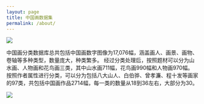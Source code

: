 ```yaml
---
layout: page
title: 中国画数据集
permalink: /about/
---
```

![](https://cdn.sinaimg.cn.52ecy.cn/large/005BYqpgly1g3frdt3rfhj30rs08l776.jpg)

中国画分类数据库总共包括中国画数字图像为17,076幅，涵盖画人、画景、画物、卷轴等多种类型，数量庞大，种类繁多。
经过分类处理后，按照题材可以分为山水画、人物画和花鸟画三类，其中山水画711幅，花鸟画990幅和人物画970幅。
按照作者属性进行分类，可以分为包括八大山人、白伯骅、曾孝濂、程十发等画家的97类，共包括中国画作品2714幅，每一类的数量从18到36左右，大部分为30。


![](https://cdn.sinaimg.cn.52ecy.cn/large/005BYqpgly1g3dltv8lymj30s60g9n0g.jpg)